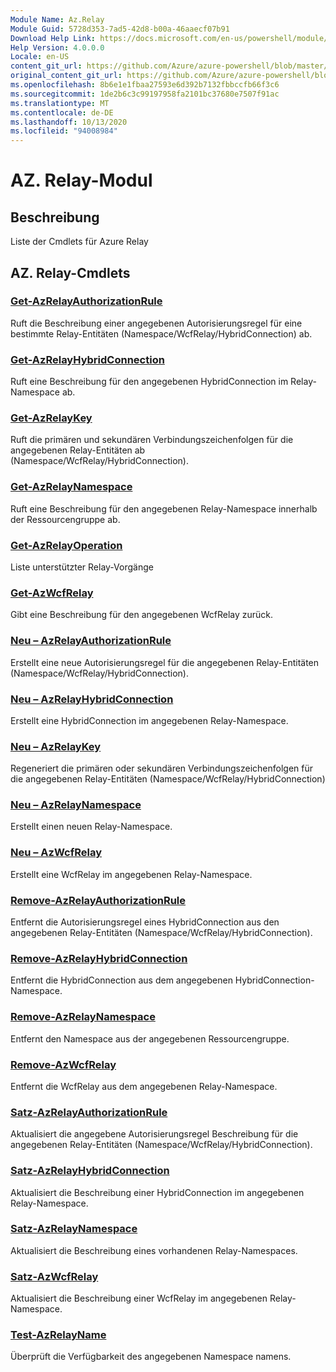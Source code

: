 ```yaml
---
Module Name: Az.Relay
Module Guid: 5728d353-7ad5-42d8-b00a-46aaecf07b91
Download Help Link: https://docs.microsoft.com/en-us/powershell/module/az.relay
Help Version: 4.0.0.0
Locale: en-US
content_git_url: https://github.com/Azure/azure-powershell/blob/master/src/Relay/Relay/help/Az.Relay.md
original_content_git_url: https://github.com/Azure/azure-powershell/blob/master/src/Relay/Relay/help/Az.Relay.md
ms.openlocfilehash: 8b6e1e1fbaa27593e6d392b7132fbbccfb66f3c6
ms.sourcegitcommit: 1de2b6c3c99197958fa2101bc37680e7507f91ac
ms.translationtype: MT
ms.contentlocale: de-DE
ms.lasthandoff: 10/13/2020
ms.locfileid: "94008984"
---
```

# AZ. Relay-Modul
## Beschreibung
Liste der Cmdlets für Azure Relay

## AZ. Relay-Cmdlets
### [Get-AzRelayAuthorizationRule](Get-AzRelayAuthorizationRule.md)
Ruft die Beschreibung einer angegebenen Autorisierungsregel für eine bestimmte Relay-Entitäten (Namespace/WcfRelay/HybridConnection) ab.

### [Get-AzRelayHybridConnection](Get-AzRelayHybridConnection.md)
Ruft eine Beschreibung für den angegebenen HybridConnection im Relay-Namespace ab.

### [Get-AzRelayKey](Get-AzRelayKey.md)
Ruft die primären und sekundären Verbindungszeichenfolgen für die angegebenen Relay-Entitäten ab (Namespace/WcfRelay/HybridConnection).

### [Get-AzRelayNamespace](Get-AzRelayNamespace.md)
Ruft eine Beschreibung für den angegebenen Relay-Namespace innerhalb der Ressourcengruppe ab.

### [Get-AzRelayOperation](Get-AzRelayOperation.md)
Liste unterstützter Relay-Vorgänge

### [Get-AzWcfRelay](Get-AzWcfRelay.md)
Gibt eine Beschreibung für den angegebenen WcfRelay zurück.

### [Neu – AzRelayAuthorizationRule](New-AzRelayAuthorizationRule.md)
Erstellt eine neue Autorisierungsregel für die angegebenen Relay-Entitäten (Namespace/WcfRelay/HybridConnection).

### [Neu – AzRelayHybridConnection](New-AzRelayHybridConnection.md)
Erstellt eine HybridConnection im angegebenen Relay-Namespace.

### [Neu – AzRelayKey](New-AzRelayKey.md)
Regeneriert die primären oder sekundären Verbindungszeichenfolgen für die angegebenen Relay-Entitäten (Namespace/WcfRelay/HybridConnection)

### [Neu – AzRelayNamespace](New-AzRelayNamespace.md)
Erstellt einen neuen Relay-Namespace.

### [Neu – AzWcfRelay](New-AzWcfRelay.md)
Erstellt eine WcfRelay im angegebenen Relay-Namespace.

### [Remove-AzRelayAuthorizationRule](Remove-AzRelayAuthorizationRule.md)
Entfernt die Autorisierungsregel eines HybridConnection aus den angegebenen Relay-Entitäten (Namespace/WcfRelay/HybridConnection).

### [Remove-AzRelayHybridConnection](Remove-AzRelayHybridConnection.md)
Entfernt die HybridConnection aus dem angegebenen HybridConnection-Namespace.

### [Remove-AzRelayNamespace](Remove-AzRelayNamespace.md)
Entfernt den Namespace aus der angegebenen Ressourcengruppe. 

### [Remove-AzWcfRelay](Remove-AzWcfRelay.md)
Entfernt die WcfRelay aus dem angegebenen Relay-Namespace.

### [Satz-AzRelayAuthorizationRule](Set-AzRelayAuthorizationRule.md)
Aktualisiert die angegebene Autorisierungsregel Beschreibung für die angegebenen Relay-Entitäten (Namespace/WcfRelay/HybridConnection).

### [Satz-AzRelayHybridConnection](Set-AzRelayHybridConnection.md)
Aktualisiert die Beschreibung einer HybridConnection im angegebenen Relay-Namespace.

### [Satz-AzRelayNamespace](Set-AzRelayNamespace.md)
Aktualisiert die Beschreibung eines vorhandenen Relay-Namespaces.

### [Satz-AzWcfRelay](Set-AzWcfRelay.md)
Aktualisiert die Beschreibung einer WcfRelay im angegebenen Relay-Namespace.

### [Test-AzRelayName](Test-AzRelayName.md)
Überprüft die Verfügbarkeit des angegebenen Namespace namens.

